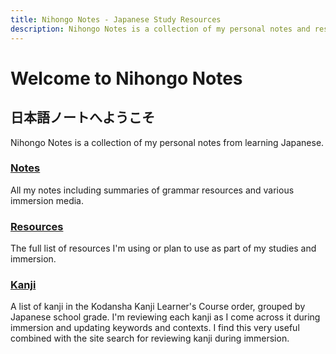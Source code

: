 ```yaml
---
title: Nihongo Notes - Japanese Study Resources
description: Nihongo Notes is a collection of my personal notes and resources from learning Japanese.
---
```


# Welcome to Nihongo Notes

## 日本語ノートへようこそ

Nihongo Notes is a collection of my personal notes from learning Japanese.  

### [Notes](/notes/grammar/)

All my notes including summaries of grammar resources and various immersion media.

### [Resources](/resources/)

The full list of resources I'm using or plan to use as part of my studies and immersion.

### [Kanji](/kanji/grade1/)

A list of kanji in the Kodansha Kanji Learner's Course order, grouped by Japanese school grade. I'm reviewing each kanji as I come across it during immersion and updating keywords and contexts. I find this very useful combined with the site search for reviewing kanji during immersion.